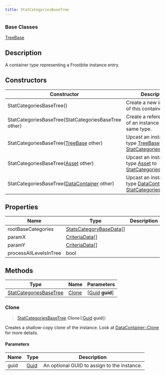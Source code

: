```yaml
---
title: StatCategoriesBaseTree
---
```

### Base Classes

[TreeBase](/vext/ref/fb/treebase/)

## Description

A container type representing a Frostbite instance entry.

## Constructors

| Constructor                                                                       | Description                                                                                                                         |
| --------------------------------------------------------------------------------- | ----------------------------------------------------------------------------------------------------------------------------------- |
| StatCategoriesBaseTree()                                                          | Create a new instance of this container type.                                                                                       |
| StatCategoriesBaseTree(StatCategoriesBaseTree other)                              | Create a reference copy of an instance of the same type.                                                                            |
| StatCategoriesBaseTree([TreeBase](/vext/ref/fb/treebase/) other)                                | Upcast an instance of type [TreeBase](/vext/ref/fb/treebase/) to [StatCategoriesBaseTree](/vext/ref/fb/statcategoriesbasetree/).                                |
| StatCategoriesBaseTree([Asset](/vext/ref/fb/asset/) other)                                      | Upcast an instance of type [Asset](/vext/ref/fb/asset/) to [StatCategoriesBaseTree](/vext/ref/fb/statcategoriesbasetree/).                                      |
| StatCategoriesBaseTree([DataContainer](/vext/ref/shared/class/datacontainer) other) | Upcast an instance of type [DataContainer](/vext/ref/shared/class/datacontainer) to [StatCategoriesBaseTree](/vext/ref/fb/statcategoriesbasetree/). |

## Properties

| Name                   | Type                                               | Description |
| ---------------------- | -------------------------------------------------- | ----------- |
| rootBaseCategories     | [StatsCategoryBaseData](/vext/ref/fb/statscategorybasedata/)\[\] |             |
| paramX                 | [CriteriaData](/vext/ref/fb/criteriadata/)\[\]                   |             |
| paramY                 | [CriteriaData](/vext/ref/fb/criteriadata/)\[\]                   |             |
| processAllLevelsInTree | bool                                               |             |

## Methods

| Type                                             | Name            | Parameters                                     |
| ------------------------------------------------ | --------------- | ---------------------------------------------- |
| [StatCategoriesBaseTree](/vext/ref/fb/statcategoriesbasetree/) | [Clone](#clone) | \[[Guid](/vext/ref/shared/class/guid) **guid**\] |

### Clone

> [StatCategoriesBaseTree](/vext/ref/fb/statcategoriesbasetree/) **Clone**(\[[Guid](/vext/ref/shared/class/guid) **guid**\])

Creates a shallow-copy clone of the instance. Look at [DataContainer::Clone](/vext/ref/shared/class/datacontainer#clone) for more details.

#### Parameters

| Name | Type         | Description                                 |
| ---- | ------------ | ------------------------------------------- |
| guid | [Guid](/vext/ref/shared/class/guid/) | An optional GUID to assign to the instance. |
